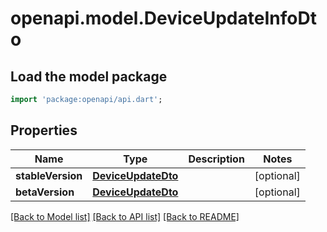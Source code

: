 # openapi.model.DeviceUpdateInfoDto

## Load the model package
```dart
import 'package:openapi/api.dart';
```

## Properties
Name | Type | Description | Notes
------------ | ------------- | ------------- | -------------
**stableVersion** | [**DeviceUpdateDto**](DeviceUpdateDto.md) |  | [optional] 
**betaVersion** | [**DeviceUpdateDto**](DeviceUpdateDto.md) |  | [optional] 

[[Back to Model list]](../README.md#documentation-for-models) [[Back to API list]](../README.md#documentation-for-api-endpoints) [[Back to README]](../README.md)


